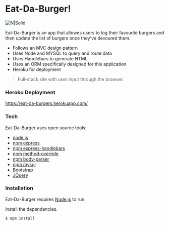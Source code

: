 # Eat-Da-Burger!

![N|Solid](https://s-media-cache-ak0.pinimg.com/236x/6b/02/bc/6b02bcc5e6dd601dae1507b376cc8ca8.jpg)

Eat-Da-Burger is an app that allowes users to log their favourite burgers and then update the list of burgers once they've devoured them.

  - Follows an MVC design pattern
  - Uses Node and MYSQL to query and route data
  - Uses Handlebars to generate HTML
  - Uses an ORM specifically designed for this application
  - Heroku for deployment 

> Full-stack site with user input through the browser. 

### Heroku Deployment

https://eat-da-burgers.herokuapp.com/

### Tech

Eat-Da-Burger uses open source tools:

* [node.js]
* [npm express]
* [npm express-handlebars]
* [npm method-override]
* [npm body-parser]
* [npm mysql]
* [Bootstrap]
* [JQuery]

### Installation

Eat-Da-Burger requires [Node.js](https://nodejs.org/) to run.

Install the dependencies.

```sh
$ npm install
```

[node.js]: <http://nodejs.org>
[npm express]: <https://www.npmjs.com/package/express>
[npm express-handlebars]: <https://www.npmjs.com/package/express-handlebars>
[npm method-override]: <method-override>
[npm body-parser]: <https://www.npmjs.com/package/body-parser>
[npm mysql]: <https://www.npmjs.com/package/mysql>
[Bootstrap]: <http://getbootstrap.com/>
[JQuery]: <http://api.jquery.com/getb>
